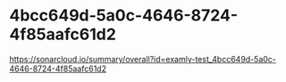 # 4bcc649d-5a0c-4646-8724-4f85aafc61d2
https://sonarcloud.io/summary/overall?id=examly-test_4bcc649d-5a0c-4646-8724-4f85aafc61d2
